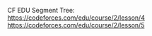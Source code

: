 CF EDU Segment Tree:  
https://codeforces.com/edu/course/2/lesson/4  
https://codeforces.com/edu/course/2/lesson/5
